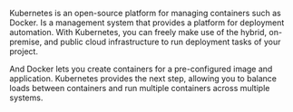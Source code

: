 <p>Kubernetes is an open-source platform for managing containers such as Docker. 
Is a management system that provides a platform for deployment automation. With Kubernetes, 
you can freely make use of the hybrid, on-premise, and public cloud infrastructure to run deployment tasks of your project.</p>

<p>And Docker lets you create containers for a pre-configured image and application. 
Kubernetes provides the next step, allowing you to balance loads between containers and run multiple containers across multiple systems.</p>
